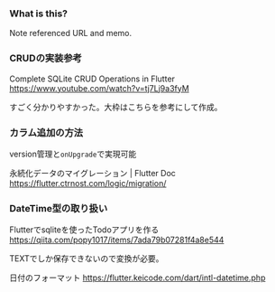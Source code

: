 
### What is this?
Note referenced URL and memo.

### CRUDの実装参考

Complete SQLite CRUD Operations in Flutter
https://www.youtube.com/watch?v=tj7Lj9a3fyM

すごく分かりやすかった。大枠はこちらを参考にして作成。

### カラム追加の方法

version管理と`onUpgrade`で実現可能

永続化データのマイグレーション | Flutter Doc
https://flutter.ctrnost.com/logic/migration/

### DateTime型の取り扱い
Flutterでsqliteを使ったTodoアプリを作る
https://qiita.com/popy1017/items/7ada79b07281f4a8e544

TEXTでしか保存できないので変換が必要。

日付のフォーマット
https://flutter.keicode.com/dart/intl-datetime.php
